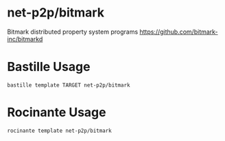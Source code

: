 # net-p2p/bitmark
Bitmark distributed property system programs
https://github.com/bitmark-inc/bitmarkd

# Bastille Usage
```shell
bastille template TARGET net-p2p/bitmark
```

# Rocinante Usage
```shell
rocinante template net-p2p/bitmark
```
